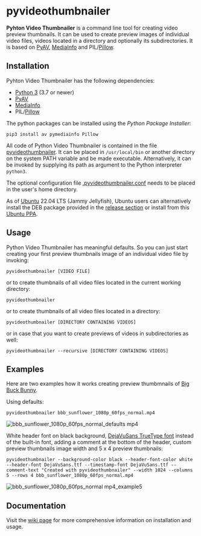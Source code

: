 # pyvideothumbnailer
**Pyhton Video Thumbnailer** is a command line tool for creating video preview thumbnails. It can be used to create preview images of individual video files, videos located in a directory and optionally its subdirectories. It is based on [PyAV](https://github.com/PyAV-Org/PyAV), [MediaInfo](https://github.com/sbraz/pymediainfo) and PIL/[Pillow](https://python-pillow.org/).

## Installation

Pyhton Video Thumbnailer has the following dependencies:

  * [Python 3](https://www.python.org/downloads/) (3.7 or newer)
  * [PyAV](https://github.com/PyAV-Org/PyAV)
  * [MediaInfo](https://github.com/sbraz/pymediainfo)
  * PIL/[Pillow](https://python-pillow.org/)

The python packages can be installed using the _Python Package Installer_:

```
pip3 install av pymediainfo Pillow
```

All code of Python Video Thumbnailer is contained in the file [pyvideothumbnailer](https://github.com/hhtznr/pyvideothumbnailer/blob/master/pyvideothumbnailer). It can be placed in `/usr/local/bin` or another directory on the system PATH variable and be made executable. Alternatively, it can be invoked by supplying its path as argument to the Python interpreter `python3`.

The optional configuration file [.pyvideothumbnailer.conf](https://github.com/hhtznr/pyvideothumbnailer/blob/master/.pyvideothumbnailer.conf) needs to be placed in the user's home directory.

As of [Ubuntu](https://ubuntu.com/) 22.04 LTS (Jammy Jellyfish), Ubuntu users can alternatively install the DEB package provided in the [release section](https://github.com/hhtznr/pyvideothumbnailer/releases) or install from this [Ubuntu PPA](https://launchpad.net/~haraldhetzner/+archive/ubuntu/ppa).

## Usage

Python Video Thumbnailer has meaningful defaults. So you can just start creating your first preview thumbnails image of an individual video file by invoking:

```
pyvideothumbnailer [VIDEO FILE]
```

or to create thumbnails of all video files located in the current working directory:

```
pyvideothumbnailer
```

or to create thumbnails of all video files located in a directory:

```
pyvideothumbnailer [DIRECTORY CONTAINING VIDEOS]
```

or in case that you want to create previews of videos in subdirectories as well:

```
pyvideothumbnailer --recursive [DIRECTORY CONTAINING VIDEOS]
```

## Examples

Here are two examples how it works creating preview thumbmnails of [Big Buck Bunny](https://peach.blender.org/).

Using defaults:

```
pyvideothumbnailer bbb_sunflower_1080p_60fps_normal.mp4
```

![bbb_sunflower_1080p_60fps_normal_defaults mp4](https://user-images.githubusercontent.com/57875126/160253963-46528e85-ae1f-4518-a255-4e57ff7011ca.jpg)

White header font on black background, [DejaVuSans TrueType font](https://dejavu-fonts.github.io/) instead of the built-in font, adding a comment at the bottom of the header, custom preview thumbnails image width and 5 x 4 preview thumbnails:

```
pyvideothumbnailer --background-color black --header-font-color white --header-font DejaVuSans.ttf --timestamp-font DejaVuSans.ttf --comment-text "Created with pyvideothumbnailer" --width 1024 --columns 5 --rows 4 bbb_sunflower_1080p_60fps_normal.mp4
```

![bbb_sunflower_1080p_60fps_normal mp4_example5](https://user-images.githubusercontent.com/57875126/160254972-246c865e-8065-4a66-b947-81942af2a879.jpg)

## Documentation

Visit the [wiki page](https://github.com/hhtznr/pyvideothumbnailer/wiki) for more comprehensive information on installation and usage.
